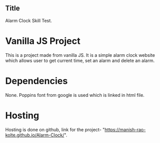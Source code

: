 ## Title

Alarm Clock Skill Test.

# Vanilla JS Project

This is a project made from vanilla JS. It is a simple alarm clock website which allows user to get current time, set an alarm and delete an alarm.

# Dependencies

None. Poppins font from google is used which is linked in html file.

# Hosting

Hosting is done on github, link for the project- "https://manish-rao-kolte.github.io/Alarm-Clock/".
